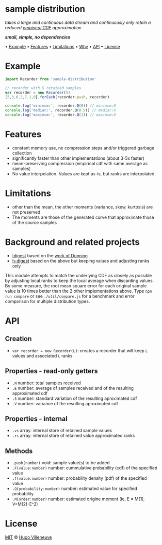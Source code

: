 <!-- markdownlint-disable MD004 MD007 MD010 MD041 MD022 MD024 MD032 -->
# sample distribution

*takes a large and continuous data stream and continuously only retain a reduced [empirical CDF](https://en.wikipedia.org/wiki/Empirical_distribution_function) approximation*

***small, simple, no dependencies***

• [Example](#example) • [Features](#features) • [Limitations](#limitations) • [Why](#why) • [API](#api) • [License](#license)

# Example

```javascript
import Recorder from 'sample-distribution'

// recorder with 5 retained samples
var recorder = new Recorder(5)
[5,3,6,2,7,1,8].forEach(recorder.push, recorder)

console.log('minimum:', recorder.Q(0)) // minimum:0
console.log('median:', recorder.Q(0.5)) // median:4
console.log('maximum:', recorder.Q(1)) // maximum:8
```

# Features

* constant memory use, no compression steps and/or triggered garbage collection
* significantly faster than other implementations (about 3-5x faster)
* mean-preserving compression (empirical cdf with same average as samples)
* No value interpolation. Values are kept as-is, but ranks are interpolated.

# Limitations

* other than the mean, the other moments (variance, skew, kurtosis) are not preserved
* The moments are those of the generated curve that approximate those of the source samples

# Background and related projects

* [tdigest](https://www.npmjs.com/package/tdigest) based on the [work of Dunning](https://github.com/tdunning/t-digest)
* [h-digest](https://www.npmjs.com/package/h-digest) based on the above but keeping values and adjusting ranks only

This module attempts to match the underlying CDF as closely as possible by adjusting local ranks to keep the local average when discarding values.
By some measure, the root mean square error for each original sample value is 10 times better than the 2 other implementations above.
Type `npm run compare` or see `./util/compare.js` for a benchmark and error comparison for multiple distribution types.

# API

## Creation

* `var recorder = new Recorder(L)`: creates a recorder that will keep `L` values and associated `L` ranks

## Properties - read-only getters
* `.N` number: total samples received
* `.E` number: average of samples received and of the resulting approximated cdf
* `.S` number: standard variation of the resulting aproximated cdf
* `.V` number: variance of the resulting aproximated cdf

## Properties - internal
* `.vs` array: internal store of retained sample values
* `.rs` array: internal store of retained value approximated ranks

## Methods
* `.push(number)` void: sample value(s) to be added
* `.F(value:number)` number: cummulative probability (cdf) of the specified value
* `.f(value:number)` number:  probability density (pdf) of the specified value
* `.Q(probability:number)` number: estimated value for specified probability
* `.M(order:number)` number: estimated origine moment (ie. E = M(1), V=M(2)-E^2)

# License

[MIT](http://www.opensource.org/licenses/MIT) © [Hugo Villeneuve](https://github.com/hville)
